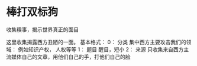 # 棒打双标狗
收集糗事，揭示世界真正的面目

这里收集揭露西方丑陋的一面。
基本格式：
0： 分类
    集中西方主要攻击我们的领域： 例如知识产权， 人权等等
1： 题目
    醒目，短小
2： 来源
    只收集来自西方主流媒体自己的文章，用他们自己的手，打他们自己的脸
